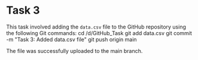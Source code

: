 # Task 3

This task involved adding the `data.csv` file to the GitHub repository using the following Git commands:
cd /d/GitHub_Task
git add data.csv
git commit -m "Task 3: Added data.csv file"
git push origin main


The file was successfully uploaded to the main branch.
